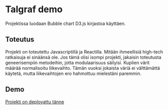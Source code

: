 # Talgraf demo
Projektissa luodaan Bubble chart D3.js kirjastoa käyttäen. 

## Toteutus
Projekti on toteutettu Javascriptillä ja Reactilla. Mitään ihmeellisiä high-tech ratkaisuja ei sinäänsä ole. Jos tämä olisi isompi projekti, jakaisin toteutusta geneerisempiin metodeihin, jotta modulaarisuus säilyisi. Kuplien värit määrää normalisoitu liikevaihto. Tämän vuoksi jokaista väriä ei välttämättä käytetä, mutta liikevaihtojen ero hahmottuu mielestäni paremmin. 

## Demo
[Projekti on deployattu tänne](https://sparkling-biscochitos-741409.netlify.app/)
